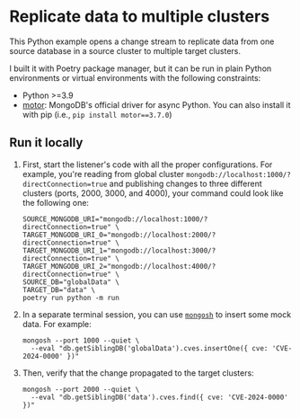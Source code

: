 # Replicate data to multiple clusters

This Python example opens a change stream to replicate data from one
source database in a source cluster to multiple target clusters.

I built it with Poetry package manager, but it can be run in plain Python
environments or virtual environments with the following constraints:

- Python >=3.9
- [motor](https://pypi.org/project/motor/): MongoDB's official
  driver for async Python. You can also install it with pip (i.e., `pip install motor==3.7.0`)

## Run it locally

1. First, start the listener's code with all the proper configurations.
   For example, you're reading from global cluster `mongodb://localhost:1000/?directConnection=true`
   and publishing changes to three different clusters (ports, 2000, 3000, and 4000),
   your command could look like the following one:

    ```shell
    SOURCE_MONGODB_URI="mongodb://localhost:1000/?directConnection=true" \
    TARGET_MONGODB_URI_0="mongodb://localhost:2000/?directConnection=true" \
    TARGET_MONGODB_URI_1="mongodb://localhost:3000/?directConnection=true" \
    TARGET_MONGODB_URI_2="mongodb://localhost:4000/?directConnection=true" \
    SOURCE_DB="globalData" \
    TARGET_DB="data" \
    poetry run python -m run
    ```

2. In a separate terminal session, you can use [`mongosh`](https://www.mongodb.com/docs/mongodb-shell/) to insert some mock data. For example:

   ```shell
   mongosh --port 1000 --quiet \
     --eval "db.getSiblingDB('globalData').cves.insertOne({ cve: 'CVE-2024-0000' })"
   ```

3. Then, verify that the change propagated to the target clusters:

   ```shell
   mongosh --port 2000 --quiet \
     --eval "db.getSiblingDB('data').cves.find({ cve: 'CVE-2024-0000' })"
   ```

